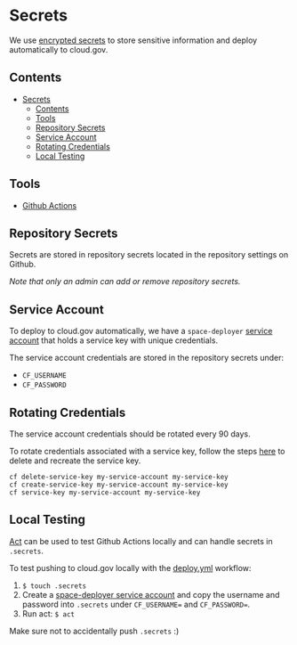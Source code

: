 # Secrets

We use [encrypted secrets](https://docs.github.com/en/actions/security-guides/encrypted-secrets) to store sensitive information and deploy automatically to cloud.gov.

## Contents

- [Secrets](#secrets)
  - [Contents](#contents)
  - [Tools](#tools)
  - [Repository Secrets](#repository-secrets)
  - [Service Account](#service-account)
  - [Rotating Credentials](#rotating-credentials)
  - [Local Testing](#local-testing)

## Tools

* [Github Actions](https://github.com/features/actions)

## Repository Secrets

Secrets are stored in repository secrets located in the repository settings on Github.

*Note that only an admin can add or remove repository secrets.*

## Service Account

To deploy to cloud.gov automatically, we have a `space-deployer` [service account](https://cloud.gov/docs/services/cloud-gov-service-account/) that holds a service key with unique credentials.  

The service account credentials are stored in the repository secrets under:

- `CF_USERNAME`
- `CF_PASSWORD`

## Rotating Credentials

The service account credentials should be rotated every 90 days. 

To rotate credentials associated with a service key, follow the steps [here](https://cloud.gov/docs/services/cloud-gov-service-account/) to delete and recreate the service key.

```shell
cf delete-service-key my-service-account my-service-key
cf create-service-key my-service-account my-service-key
cf service-key my-service-account my-service-key
```

## Local Testing

[Act](https://github.com/nektos/act) can be used to test Github Actions locally and can handle secrets in `.secrets`.  

To test pushing to cloud.gov locally with the [deploy.yml](.github/workflows/deploy.yml) workflow:

1. `$ touch .secrets`
2. Create a [space-deployer service account](https://cloud.gov/docs/services/cloud-gov-service-account/) and copy the username and password into `.secrets` under `CF_USERNAME=` and `CF_PASSWORD=`.
3. Run act: `$ act`

Make sure not to accidentally push `.secrets` :)